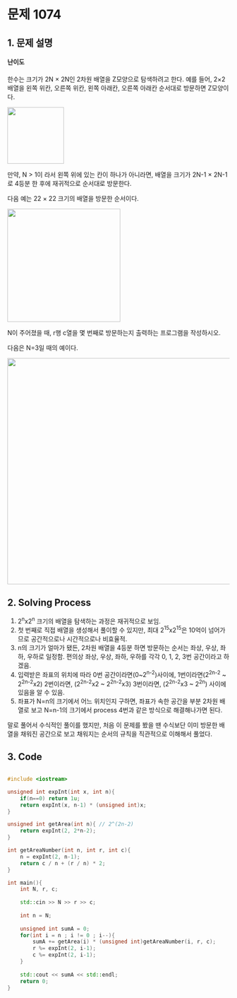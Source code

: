 # 문제 1074
## 1. 문제 설명
#### 난이도 <img src="https://d2gd6pc034wcta.cloudfront.net/tier/10.svg" width="11em"></img>
한수는 크기가 2N × 2N인 2차원 배열을 Z모양으로 탐색하려고 한다. 예를 들어, 2×2배열을 왼쪽 위칸, 오른쪽 위칸, 왼쪽 아래칸, 오른쪽 아래칸 순서대로 방문하면 Z모양이다.

<img src="https://upload.acmicpc.net/21c73b56-5a91-43aa-b71f-9b74925c0adc/-/preview/" width="128px"></img>

만약, N > 1이 라서 왼쪽 위에 있는 칸이 하나가 아니라면, 배열을 크기가 2N-1 × 2N-1로 4등분 한 후에 재귀적으로 순서대로 방문한다.

다음 예는 22 × 22 크기의 배열을 방문한 순서이다.

<img src="https://upload.acmicpc.net/adc7cfae-e84d-4d5c-af8e-ee011f8fff8f/-/preview/" width="256px"></img>

N이 주어졌을 때, r행 c열을 몇 번째로 방문하는지 출력하는 프로그램을 작성하시오.

다음은 N=3일 때의 예이다.


<img src="https://upload.acmicpc.net/d3e84bb7-9424-4764-ad3a-811e7fcbd53f/-/preview/" width="512px"></img>

## 2. Solving Process
1. 2<sup>n</sup>x2<sup>n</sup> 크기의 배열을 탐색하는 과정은 재귀적으로 보임.
2. 첫 번째로 직접 배열을 생성해서 풀이할 수 있지만, 최대 2<sup>15</sup>x2<sup>15</sup>은 10억이 넘어가므로 공간적으로나 시간적으로나 비효율적.
3. n의 크기가 얼마가 됐든, 2차원 배열을 4등분 하면 방문하는 순서는 좌상, 우상, 좌하, 우하로 일정함. 편의상 좌상, 우상, 좌하, 우하를 각각 0, 1, 2, 3번 공간이라고 하겠음.
4. 입력받은 좌표의 위치에 따라 0번 공간이라면(0~2<sup>n-2</sup>)사이에, 1번이라면(2<sup>2n-2</sup> ~ 2<sup>2n-2</sup>x2) 2번이라면, (2<sup>2n-2</sup>x2 ~ 2<sup>2n-2</sup>x3) 3번이라면, (2<sup>2n-2</sup>x3 ~ 2<sup>2n</sup>) 사이에 있음을 알 수 있음.
5. 좌표가 N=n의 크기에서 어느 위치인지 구하면, 좌표가 속한 공간을 부분 2차원 배열로 보고 N=n-1의 크기에서 process 4번과 같은 방식으로 해결해나가면 된다.

말로 풀어서 수식적인 풀이를 했지만, 처음 이 문제를 봤을 땐 수식보단 이미 방문한 배열을 채워진 공간으로 보고 채워지는 순서의 규칙을 직관적으로 이해해서 풀었다.


## 3. Code

```cpp

#include <iostream>

unsigned int expInt(int x, int n){
	if(n==0) return 1u;
	return expInt(x, n-1) * (unsigned int)x;
}

unsigned int getArea(int n){ // 2^(2n-2)
	return expInt(2, 2*n-2);
}

int getAreaNumber(int n, int r, int c){
	n = expInt(2, n-1);
	return c / n + (r / n) * 2;
}

int main(){
	int N, r, c;
	
	std::cin >> N >> r >> c;
	
	int n = N;
	
	unsigned int sumA = 0;
	for(int i = n ; i != 0 ; i--){
		sumA += getArea(i) * (unsigned int)getAreaNumber(i, r, c);
		r %= expInt(2, i-1);
		c %= expInt(2, i-1);
	}
	
	std::cout << sumA << std::endl;
	return 0;
}

```
